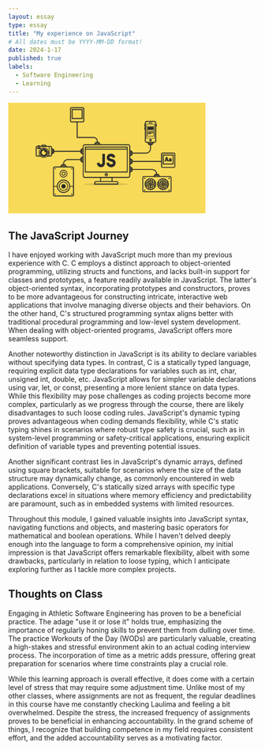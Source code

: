 ```yaml
---
layout: essay
type: essay
title: "My experience on JavaScript"
# All dates must be YYYY-MM-DD format!
date: 2024-1-17
published: true
labels:
  - Software Engineering
  - Learning
---
```


<img width="400px" class="rounded float-start pe-4" src="../img/reflectionjavascript.png">

## The JavaScript Journey
I have enjoyed working with JavaScript much more than my previous experience with C. C employs a distinct approach to object-oriented programming, utilizing structs and functions, and lacks built-in support for classes and prototypes, a feature readily available in JavaScript. The latter's object-oriented syntax, incorporating prototypes and constructors, proves to be more advantageous for constructing intricate, interactive web applications that involve managing diverse objects and their behaviors. On the other hand, C's structured programming syntax aligns better with traditional procedural programming and low-level system development. When dealing with object-oriented programs, JavaScript offers more seamless support.

Another noteworthy distinction in JavaScript is its ability to declare variables without specifying data types. In contrast, C is a statically typed language, requiring explicit data type declarations for variables such as int, char, unsigned int, double, etc. JavaScript allows for simpler variable declarations using var, let, or const, presenting a more lenient stance on data types. While this flexibility may pose challenges as coding projects become more complex, particularly as we progress through the course, there are likely disadvantages to such loose coding rules. JavaScript's dynamic typing proves advantageous when coding demands flexibility, while C's static typing shines in scenarios where robust type safety is crucial, such as in system-level programming or safety-critical applications, ensuring explicit definition of variable types and preventing potential issues.

Another significant contrast lies in JavaScript's dynamic arrays, defined using square brackets, suitable for scenarios where the size of the data structure may dynamically change, as commonly encountered in web applications. Conversely, C's statically sized arrays with specific type declarations excel in situations where memory efficiency and predictability are paramount, such as in embedded systems with limited resources.

Throughout this module, I gained valuable insights into JavaScript syntax, navigating functions and objects, and mastering basic operators for mathematical and boolean operations. While I haven't delved deeply enough into the language to form a comprehensive opinion, my initial impression is that JavaScript offers remarkable flexibility, albeit with some drawbacks, particularly in relation to loose typing, which I anticipate exploring further as I tackle more complex projects.

## Thoughts on Class
Engaging in Athletic Software Engineering has proven to be a beneficial practice. The adage "use it or lose it" holds true, emphasizing the importance of regularly honing skills to prevent them from dulling over time. The practice Workouts of the Day (WODs) are particularly valuable, creating a high-stakes and stressful environment akin to an actual coding interview process. The incorporation of time as a metric adds pressure, offering great preparation for scenarios where time constraints play a crucial role.

While this learning approach is overall effective, it does come with a certain level of stress that may require some adjustment time. Unlike most of my other classes, where assignments are not as frequent, the regular deadlines in this course have me constantly checking Laulima and feeling a bit overwhelmed. Despite the stress, the increased frequency of assignments proves to be beneficial in enhancing accountability. In the grand scheme of things, I recognize that building competence in my field requires consistent effort, and the added accountability serves as a motivating factor.
